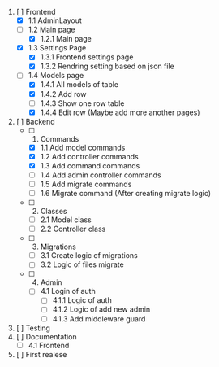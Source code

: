 1. [ ] Frontend
    - [X] 1.1 AdminLayout
    - [ ] 1.2 Main page 
        - [X] 1.2.1 Main page
    - [X] 1.3 Settings Page
        - [X] 1.3.1 Frontend settings page
        - [X] 1.3.2 Rendring setting based on json file
    - [ ] 1.4 Models page
        - [X] 1.4.1 All models of table 
        - [X] 1.4.2 Add row
        - [ ] 1.4.3 Show one row table
        - [X] 1.4.4 Edit row
    (Maybe add more another pages)
2. [ ] Backend
    - [ ] 1. Commands
        - [X] 1.1 Add model commands
        - [X] 1.2 Add controller commands
        - [X] 1.3 Add command commands
        - [ ] 1.4 Add admin controller commands
        - [ ] 1.5 Add migrate commands
        - [ ] 1.6 Migrate command (After creating migrate logic)
    - [ ] 2. Classes
        - [ ] 2.1 Model class
        - [ ] 2.2 Controller class
    - [ ] 3. Migrations
        - [ ] 3.1 Create logic of migrations
        - [ ] 3.2 Logic of files migrate
    - [ ] 4. Admin
        - [ ] 4.1 Login of auth
            - [ ] 4.1.1 Logic of auth
            - [ ] 4.1.2 Logic of add new admin
            - [ ] 4.1.3 Add middleware guard
3. [ ] Testing
4. [ ] Documentation
    - [ ] 4.1 Frontend
5. [ ] First realese
